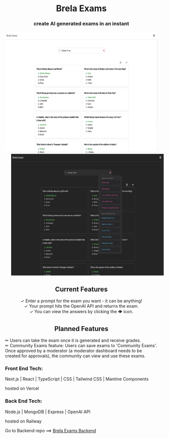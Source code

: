 <h1 align="center">Brela Exams</h1>
<h3 align="center">create AI generated exams in an instant</h3>

<section align="center">
  <img src="/public/HomeLight05-31-2024.png" alt="Light mode Brela Exams home screen" width="620" height="400" style="margin-right: 20px;"/>
  <img src="/public/HomeDark05-31-2024.png" alt="Dark mode Brela Exams home screen" width="620" height="400" style="margin-left: 20px;"/>
</div>
<br>


## Current Features

✓ Enter a prompt for the exam you want - it can be anything!
<br>
✓ Your prompt hits the OpenAI API and returns the exam.
<br>
✓ You can view the answers by clicking the 👁 icon.

## Planned Features

<section align="left">
✏ Users can take the exam once it is generated and receive grades.
<br>
✏ Community Exams feature: Users can save exams to 'Community Exams'. Once approved by a moderator (a moderator dashboard needs to be created for approvals), the community can view and use these exams.

### Front End Tech:

Next.js  |  React  |  TypeScript  |  CSS  |  Tailwind CSS  |  Mantine Components

hosted on Vercel

### Back End Tech:

Node.js  |  MongoDB  |  Express  |  OpenAI API

hosted on Railway

Go to Backend repo ==> [Brela Exams Backend](https://github.com/Brela/brela-exams-back)
